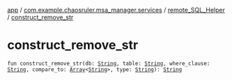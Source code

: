 [app](../../index.md) / [com.example.chaosruler.msa_manager.services](../index.md) / [remote_SQL_Helper](index.md) / [construct_remove_str](.)

# construct_remove_str

`fun construct_remove_str(db: `[`String`](https://kotlinlang.org/api/latest/jvm/stdlib/kotlin/-string/index.html)`, table: `[`String`](https://kotlinlang.org/api/latest/jvm/stdlib/kotlin/-string/index.html)`, where_clause: `[`String`](https://kotlinlang.org/api/latest/jvm/stdlib/kotlin/-string/index.html)`, compare_to: `[`Array`](https://kotlinlang.org/api/latest/jvm/stdlib/kotlin/-array/index.html)`<`[`String`](https://kotlinlang.org/api/latest/jvm/stdlib/kotlin/-string/index.html)`>, type: `[`String`](https://kotlinlang.org/api/latest/jvm/stdlib/kotlin/-string/index.html)`): `[`String`](https://kotlinlang.org/api/latest/jvm/stdlib/kotlin/-string/index.html)